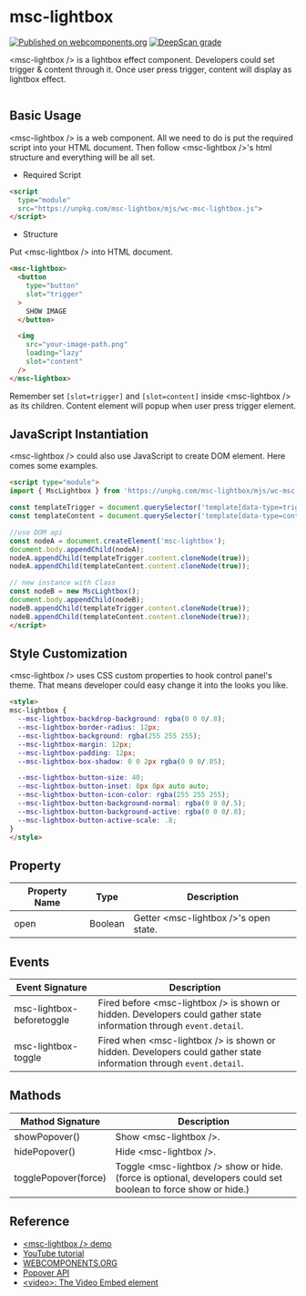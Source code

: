 # msc-lightbox

[![Published on webcomponents.org](https://img.shields.io/badge/webcomponents.org-published-blue.svg)](https://www.webcomponents.org/element/msc-lightbox) [![DeepScan grade](https://deepscan.io/api/teams/16372/projects/30072/branches/963537/badge/grade.svg)](https://deepscan.io/dashboard#view=project&tid=16372&pid=30072&bid=963537)

&lt;msc-lightbox /> is a lightbox effect component. Developers could set trigger &amp; content through it. Once user press trigger, content will display as lightbox effect.

![<msc-lightbox />](https://blog.lalacube.com/mei/img/preview/msc-lightbox.png)

## Basic Usage

&lt;msc-lightbox /> is a web component. All we need to do is put the required script into your HTML document. Then follow &lt;msc-lightbox />'s html structure and everything will be all set.

- Required Script

```html
<script 
  type="module"
  src="https://unpkg.com/msc-lightbox/mjs/wc-msc-lightbox.js">
</script>
```

- Structure

Put &lt;msc-lightbox /> into HTML document.

```html
<msc-lightbox>
  <button
    type="button"
    slot="trigger"
  >
    SHOW IMAGE
  </button>

  <img
    src="your-image-path.png"
    loading="lazy"
    slot="content"
  />
</msc-lightbox>
```

Remember set `[slot=trigger]` and `[slot=content]` inside &lt;msc-lightbox /> as its children. Content element will popup when user press trigger element.

## JavaScript Instantiation

&lt;msc-lightbox /> could also use JavaScript to create DOM element. Here comes some examples.

```html
<script type="module">
import { MscLightbox } from 'https://unpkg.com/msc-lightbox/mjs/wc-msc-lightbox.js';

const templateTrigger = document.querySelector('template[data-type=trigger]');
const templateContent = document.querySelector('template[data-type=content]');

//use DOM api
const nodeA = document.createElement('msc-lightbox');
document.body.appendChild(nodeA);
nodeA.appendChild(templateTrigger.content.cloneNode(true));
nodeA.appendChild(templateContent.content.cloneNode(true));

// new instance with Class
const nodeB = new MscLightbox();
document.body.appendChild(nodeB);
nodeB.appendChild(templateTrigger.content.cloneNode(true));
nodeB.appendChild(templateContent.content.cloneNode(true));
</script>
```

## Style Customization

&lt;msc-lightbox /> uses CSS custom properties to hook control panel's theme. That means developer could easy change it into the looks you like.

```html
<style>
msc-lightbox {
  --msc-lightbox-backdrop-background: rgba(0 0 0/.8);
  --msc-lightbox-border-radius: 12px;
  --msc-lightbox-background: rgba(255 255 255);
  --msc-lightbox-margin: 12px;
  --msc-lightbox-padding: 12px;
  --msc-lightbox-box-shadow: 0 0 2px rgba(0 0 0/.05);

  --msc-lightbox-button-size: 40;
  --msc-lightbox-button-inset: 8px 8px auto auto;
  --msc-lightbox-button-icon-color: rgba(255 255 255);
  --msc-lightbox-button-background-normal: rgba(0 0 0/.5);
  --msc-lightbox-button-background-active: rgba(0 0 0/.8);
  --msc-lightbox-button-active-scale: .8;
}
</style>
```

## Property

| Property Name | Type | Description |
| ----------- | ----------- | ----------- |
| open | Boolean | Getter &lt;msc-lightbox />'s open state. |

## Events
| Event Signature | Description |
| ----------- | ----------- |
| msc-lightbox-beforetoggle | Fired before &lt;msc-lightbox /> is shown or hidden. Developers could gather state information through `event.detail`. |
| msc-lightbox-toggle | Fired when &lt;msc-lightbox /> is shown or hidden. Developers could gather state information through `event.detail`. |

## Mathods
| Mathod Signature | Description |
| ----------- | ----------- |
| showPopover() | Show &lt;msc-lightbox />. |
| hidePopover() | Hide &lt;msc-lightbox />. |
| togglePopover(force) | Toggle &lt;msc-lightbox /> show or hide. (force is optional, developers could set boolean to force show or hide.) |

## Reference
- [&lt;msc-lightbox /> demo](https://blog.lalacube.com/mei/webComponent_msc-lightbox.html)
- [YouTube tutorial](https://www.youtube.com/shorts/Vz1IryMIgic)
- [WEBCOMPONENTS.ORG](https://www.webcomponents.org/element/msc-lightbox)
- [Popover API](https://developer.mozilla.org/en-US/docs/Web/API/Popover_API)
- [&lt;video>: The Video Embed element](https://developer.mozilla.org/en-US/docs/Web/HTML/Reference/Elements/video)

